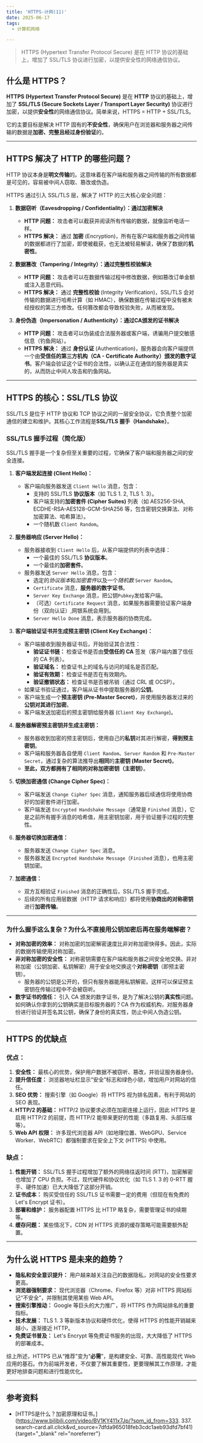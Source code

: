 ```yaml
---
title: 'HTTPS-计网(11)'
date: 2025-06-17
tags:
  - 计算机网络

---
```


> HTTPS (Hypertext Transfer Protocol Secure) 是在 HTTP 协议的基础上，增加了 SSL/TLS 协议进行加密，以提供安全性的网络通信协议。



## 什么是 HTTPS？

**HTTPS (Hypertext Transfer Protocol Secure)** 是在 **HTTP** 协议的基础上，增加了 **SSL/TLS (Secure Sockets Layer / Transport Layer Security)** 协议进行加密，以提供**安全性**的网络通信协议。简单来说，HTTPS = HTTP + SSL/TLS。

它的主要目标是解决 HTTP 固有的**不安全性**，确保用户在浏览器和服务器之间传输的数据是**加密、完整且经过身份验证**的。

---

## HTTPS 解决了 HTTP 的哪些问题？
    
HTTP 协议本身是**明文传输**的。这意味着在客户端和服务器之间传输的所有数据都是可见的，容易被中间人窃取、篡改或伪造。
    
HTTPS 通过引入 SSL/TLS 层，解决了 HTTP 的三大核心安全问题：
    
1.  **数据窃听（Eavesdropping / Confidentiality）：通过加密解决**
    * **HTTP 问题：** 攻击者可以截获并阅读所有传输的数据，就像监听电话一样。
    * **HTTPS 解决：** 通过 **加密** (Encryption)，所有在客户端和服务器之间传输的数据都进行了加密，即使被截获，也无法被轻易解读，确保了数据的**机密性**。

2.  **数据篡改（Tampering / Integrity）：通过完整性校验解决**
    * **HTTP 问题：** 攻击者可以在数据传输过程中修改数据，例如篡改订单金额或注入恶意代码。
    * **HTTPS 解决：** 通过 **完整性校验** (Integrity Verification)，SSL/TLS 会对传输的数据进行哈希计算（如 HMAC），确保数据在传输过程中没有被未经授权的第三方修改。任何篡改都会导致校验失败，从而被发现。

3.  **身份伪造（Impersonation / Authenticity）：通过CA颁发的证书解决**
    * **HTTP 问题：** 攻击者可以伪装成合法服务器或客户端，诱骗用户提交敏感信息（钓鱼网站）。
    * **HTTPS 解决：** 通过 **身份认证** (Authentication)，服务器会向客户端提供一个由**受信任的第三方机构（CA - Certificate Authority）颁发的数字证书**。客户端会验证这个证书的合法性，以确认正在通信的服务器是真实的，从而防止中间人攻击和钓鱼网站。

---

## HTTPS 的核心：SSL/TLS 协议

SSL/TLS 是位于 HTTP 协议和 TCP 协议之间的一层安全协议，它负责整个加密通信的建立和维护。其核心工作流程是**SSL/TLS 握手（Handshake）**。

### SSL/TLS 握手过程（简化版）

SSL/TLS 握手是一个复杂但至关重要的过程，它确保了客户端和服务器之间的安全连接。

1.  **客户端发起连接 (Client Hello)：**
    * 客户端向服务器发送 `Client Hello` 消息，包含：
        * 支持的 SSL/TLS **协议版本**（如 TLS 1. 2, TLS 1. 3）。
        * 客户端支持的**加密套件 (Cipher Suites)** 列表（如 AES256-SHA, ECDHE-RSA-AES128-GCM-SHA256 等，包含密钥交换算法、对称加密算法、哈希算法）。
        * 一个随机数 `Client Random`。

2.  **服务器响应 (Server Hello)：**
    * 服务器接收到 `Client Hello` 后，从客户端提供的列表中选择：
        * 一个最佳的 SSL/TLS **协议版本**。
        * 一个最佳的**加密套件**。
    * 服务器发送 `Server Hello` 消息，包含：
        * 选定的*协议版本*和*加密套件*以及一个*随机数* `Server Random`。
        * `Certificate` 消息，**服务器的数字证书**。
        * `Server Key Exchange` 消息，把公钥`Pubkey`发给客户端。
        * （可选）`Certificate Request` 消息，如果服务器需要验证客户端身份（双向认证）,网银系统会用到。
        * `Server Hello Done` 消息，表示服务器的协商完成。

3.  **客户端验证证书并生成预主密钥 (Client Key Exchange)：**
    * 客户端接收到服务器证书后，开始验证其合法性：
        * **验证证书链：** 检查证书是否由**受信任的 CA** 签发（客户端内置了信任的 CA 列表）。
        * **验证域名：** 检查证书上的域名与访问的域名是否匹配。
        * **验证有效期：** 检查证书是否在有效期内。
        * **验证撤销状态：** 检查证书是否被吊销（通过 CRL 或 OCSP）。
    * 如果证书验证通过，客户端从证书中提取服务器的**公钥**。
    * 客户端生成一个**预主密钥 (Pre-Master Secret)**，并使用服务器发过来的**公钥对其进行加密**。 
    * 客户端发送加密后的预主密钥给服务器 (`Client Key Exchange`)。 

4.  **服务器解密预主密钥并生成主密钥：**
    * 服务器收到加密的预主密钥后，使用自己的**私钥**对其进行解密，**得到预主密钥**。
    * 客户端和服务器各自使用 `Client Random`、`Server Random` 和 `Pre-Master Secret`，通过复杂的算法推导出**相同**的**主密钥 (Master Secret)**。
    * **至此，双方都拥有了相同的对称加密密钥（主密钥）**。

5.  **切换加密通信 (Change Cipher Spec)：**
    * 客户端发送 `Change Cipher Spec` 消息，通知服务器后续通信将使用协商好的加密套件进行加密。
    * 客户端发送 `Encrypted Handshake Message`（通常是 `Finished` 消息），它是之前所有握手消息的哈希值，用主密钥加密，用于验证握手过程的完整性。

6.  **服务器切换加密通信：**
    * 服务器发送 `Change Cipher Spec` 消息。
    * 服务器发送 `Encrypted Handshake Message`（`Finished` 消息），也用主密钥加密。

7.  **加密通信：**
    * 双方互相验证 `Finished` 消息的正确性后，SSL/TLS 握手完成。
    * 后续的所有应用层数据（HTTP 请求和响应）都将使用**协商出的对称密钥**进行**加密传输**。

---

### 为什么握手这么复杂？为什么不直接用公钥加密后再在服务端解密？

* **对称加密的效率：** 对称加密的加密解密速度比非对称加密快得多。因此，实际的数据传输使用对称加密。
* **非对称加密的安全性：** 对称密钥需要在客户端和服务器之间安全地交换。非对称加密（公钥加密、私钥解密）用于安全地交换这个**对称密钥**（即预主密钥）。
    * 服务器的公钥是公开的，但只有服务器能用私钥解密。这样可以保证预主密钥在传输过程中不会被窃听。
* **数字证书的信任：** 引入 CA 颁发的数字证书，是为了解决公钥的**真实性**问题。如何确认你拿到的公钥确实是目标服务器的？CA 作为权威机构，对服务器身份进行验证并签名其公钥，确保了身份的真实性，防止中间人伪造公钥。

---

## HTTPS 的优缺点

### 优点：

1.  **安全性：** 最核心的优势，保护用户数据不被窃听、篡改，并验证服务器身份。
2.  **提升信任度：** 浏览器地址栏显示“安全”标志和绿色小锁，增加用户对网站的信任。
3.  **SEO 优势：** 搜索引擎（如 Google）将 HTTPS 视为排名因素，有利于网站的 SEO 表现。
4.  **HTTP/2 的基础：** HTTP/2 协议要求必须在加密连接上运行，因此 HTTPS 是启用 HTTP/2 的前提，而 HTTP/2 能带来更好的性能（多路复用、头部压缩等）。
5.  **Web API 权限：** 许多现代浏览器 API（如地理位置、WebGPU、Service Worker、WebRTC）都强制要求在安全上下文 (HTTPS) 中使用。

### 缺点：

1.  **性能开销：** SSL/TLS 握手过程增加了额外的网络往返时间 (RTT)，加密解密也增加了 CPU 负担。不过，现代硬件和协议优化（如 TLS 1. 3 的 0-RTT 握手、硬件加速）已大大降低了这部分开销。
2.  **证书成本：** 购买受信任的 SSL/TLS 证书需要一定的费用（但现在有免费的 Let's Encrypt 证书）。
3.  **部署和维护：** 服务器配置 HTTPS 比 HTTP 略复杂，需要管理证书的续期等。
4.  **缓存问题：** 某些情况下，CDN 对 HTTPS 资源的缓存策略可能需要额外配置。

---

## 为什么说 HTTPS 是未来的趋势？

* **隐私和安全意识提升：** 用户越来越关注自己的数据隐私，对网站的安全性要求更高。
* **浏览器强制要求：** 现代浏览器（Chrome、Firefox 等）对非 HTTPS 网站标记“不安全”，并限制其使用某些 Web API。
* **搜索引擎推动：** Google 等巨头的大力推广，将 HTTPS 作为网站排名的重要指标。
* **技术发展：** TLS 1. 3 等新版本协议和硬件优化，使得 HTTPS 的性能开销越来越小，逐渐接近 HTTP。
* **免费证书普及：** Let's Encrypt 等免费证书服务的出现，大大降低了 HTTPS 的部署成本。

综上所述，HTTPS 已从“推荐”变为“**必需**”，是构建安全、可靠、高性能现代 Web 应用的基石。作为前端开发者，不仅要了解其重要性，更要理解其工作原理，才能更好地排查问题和进行性能优化。

---
## 参考资料
- [HTTPS是什么？加密原理和证书。](https://www.bilibili.com/video/BV1KY411x7Jp/?spm_id_from=333. 337. search-card.all.click&vd_source=7dfda965018feb3cdc1aeb93dfd7bf41){target="_blank" rel="noreferrer"}